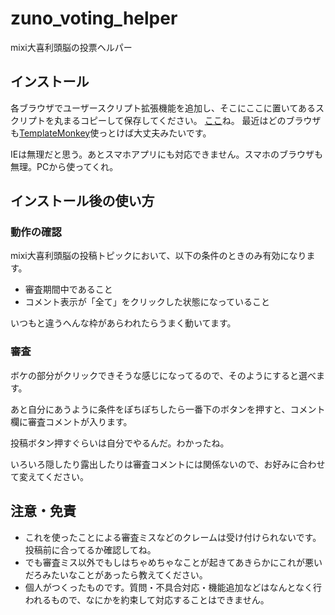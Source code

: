# zuno_voting_helper
mixi大喜利頭脳の投票ヘルパー
## インストール
各ブラウザでユーザースクリプト拡張機能を追加し、そこにここに置いてあるスクリプトを丸まるコピーして保存してください。
[ここ](https://raw.githubusercontent.com/GrykT/zuno_voting_helper/master/zuno_pointdisp.js)ね。
最近はどのブラウザも[TemplateMonkey](http://www.tampermonkey.net/)使っとけば大丈夫みたいです。

IEは無理だと思う。あとスマホアプリにも対応できません。スマホのブラウザも無理。PCから使ってくれ。
## インストール後の使い方
### 動作の確認
mixi大喜利頭脳の投稿トピックにおいて、以下の条件のときのみ有効になります。
- 審査期間中であること
- コメント表示が「全て」をクリックした状態になっていること

いつもと違うへんな枠があらわれたらうまく動いてます。
### 審査
ボケの部分がクリックできそうな感じになってるので、そのようにすると選べます。

あと自分にあうように条件をぽちぽちしたら一番下のボタンを押すと、コメント欄に審査コメントが入ります。

投稿ボタン押すぐらいは自分でやるんだ。わかったね。

いろいろ隠したり露出したりは審査コメントには関係ないので、お好みに合わせて変えてください。

## 注意・免責
- これを使ったことによる審査ミスなどのクレームは受け付けられないです。投稿前に合ってるか確認してね。
- でも審査ミス以外でもしはちゃめちゃなことが起きてあきらかにこれが悪いだろみたいなことがあったら教えてください。
- 個人がつくったものです。質問・不具合対応・機能追加などはなんとなく行われるもので、なにかを約束して対応することはできません。
